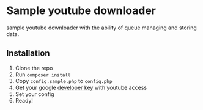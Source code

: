 # Sample youtube downloader
sample youtube downloader with the ability of queue managing and storing data.

## Installation
1. Clone the repo
2. Run `composer install`
3. Copy `config.sample.php` to `config.php` 
4. Get your google [developer key](http://console.developers.google.com/) with youtube access
5. Set your config
6. Ready!